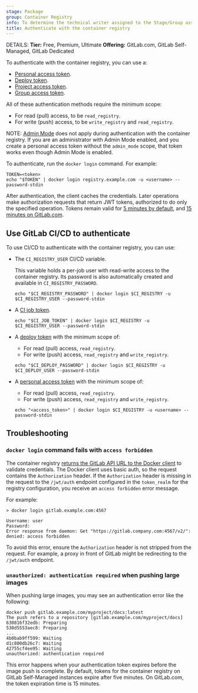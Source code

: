 ```yaml
---
stage: Package
group: Container Registry
info: To determine the technical writer assigned to the Stage/Group associated with this page, see https://handbook.gitlab.com/handbook/product/ux/technical-writing/#assignments
title: Authenticate with the container registry
---
```


DETAILS:
**Tier:** Free, Premium, Ultimate
**Offering:** GitLab.com, GitLab Self-Managed, GitLab Dedicated

To authenticate with the container registry, you can use a:

- [Personal access token](../../profile/personal_access_tokens.md).
- [Deploy token](../../project/deploy_tokens/index.md).
- [Project access token](../../project/settings/project_access_tokens.md).
- [Group access token](../../group/settings/group_access_tokens.md).

All of these authentication methods require the minimum scope:

- For read (pull) access, to be `read_registry`.
- For write (push) access, to be `write_registry` and `read_registry`.

NOTE:
[Admin Mode](../../../administration/settings/sign_in_restrictions.md#admin-mode)
does not apply during authentication with the container registry. If you are an administrator
with Admin Mode enabled, and you create a personal access token without the `admin_mode` scope,
that token works even though Admin Mode is enabled.

To authenticate, run the `docker login` command. For example:

```shell
TOKEN=<token>
echo "$TOKEN" | docker login registry.example.com -u <username> --password-stdin
```

After authentication, the client caches the credentials. Later operations make authorization
requests that return JWT tokens, authorized to do only the specified operation.
Tokens remain valid for [5 minutes by default](../../../administration/packages/container_registry.md#increase-token-duration),
and [15 minutes on GitLab.com](../../gitlab_com/index.md#gitlab-container-registry).

## Use GitLab CI/CD to authenticate

To use CI/CD to authenticate with the container registry, you can use:

- The `CI_REGISTRY_USER` CI/CD variable.

  This variable holds a per-job user with read-write access to the container registry.
  Its password is also automatically created and available in `CI_REGISTRY_PASSWORD`.

  ```shell
  echo "$CI_REGISTRY_PASSWORD" | docker login $CI_REGISTRY -u $CI_REGISTRY_USER --password-stdin
  ```

- A [CI job token](../../../ci/jobs/ci_job_token.md).

  ```shell
  echo "$CI_JOB_TOKEN" | docker login $CI_REGISTRY -u $CI_REGISTRY_USER --password-stdin
  ```

- A [deploy token](../../project/deploy_tokens/index.md#gitlab-deploy-token) with the minimum scope of:
  - For read (pull) access, `read_registry`.
  - For write (push) access, `read_registry` and `write_registry`.

  ```shell
  echo "$CI_DEPLOY_PASSWORD" | docker login $CI_REGISTRY -u $CI_DEPLOY_USER --password-stdin
  ```

- A [personal access token](../../profile/personal_access_tokens.md) with the minimum scope of:
  - For read (pull) access, `read_registry`.
  - For write (push) access, `read_registry` and `write_registry`.

  ```shell
  echo "<access_token>" | docker login $CI_REGISTRY -u <username> --password-stdin
  ```

## Troubleshooting

### `docker login` command fails with `access forbidden`

The container registry [returns the GitLab API URL to the Docker client](../../../administration/packages/container_registry.md#architecture-of-gitlab-container-registry)
to validate credentials. The Docker client uses basic auth, so the request contains
the `Authorization` header. If the `Authorization` header is missing in the request to the
`/jwt/auth` endpoint configured in the `token_realm` for the registry configuration,
you receive an `access forbidden` error message.

For example:

```plaintext
> docker login gitlab.example.com:4567

Username: user
Password:
Error response from daemon: Get "https://gitlab.company.com:4567/v2/": denied: access forbidden
```

To avoid this error, ensure the `Authorization` header is not stripped from the request.
For example, a proxy in front of GitLab might be redirecting to the `/jwt/auth` endpoint.

### `unauthorized: authentication required` when pushing large images

When pushing large images, you may see an authentication error like the following:

```shell
docker push gitlab.example.com/myproject/docs:latest
The push refers to a repository [gitlab.example.com/myproject/docs]
630816f32edb: Preparing
530d5553aec8: Preparing
...
4b0bab9ff599: Waiting
d1c800db26c7: Waiting
42755cf4ee95: Waiting
unauthorized: authentication required
```

This error happens when your authentication token expires before the image push is complete.
By default, tokens for the container registry on GitLab Self-Managed instances expire after five minutes.
On GitLab.com, the token expiration time is 15 minutes.
